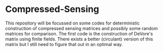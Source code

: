 # Compressed-Sensing
This repository will be focussed on some codes for deterministic construction of compressed sensing matrices and possibly some random matrices for comparison.
The first code is the construction of DeVore's matrix using finite fields. There exists a better (circulant) version of this matrix but I still need to figure that out in an optimal way. 

